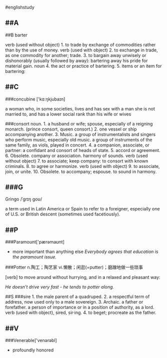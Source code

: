 #englishstudy

##A
------------
##B
barter

verb (used without object)
1.
to trade by exchange of commodities rather than by the use of money.
verb (used with object)
2.
to exchange in trade, as one commodity for another; trade.
3.
to bargain away unwisely or dishonorably (usually followed by away):
bartering away his pride for material gain.
noun
4.
the act or practice of bartering.
5.
items or an item for bartering:



##C
------------
###concubine ['kɑːŋkjubaɪn]

a woman who, in some ​societies, ​lives and has ​sex with a man she is not ​married to, and has a ​lower ​social ​rank than his wife or wives





###consort
noun.
1.
a husband or wife; spouse, especially of a reigning monarch.
(prince consort, queen consort.)
2.
one vessel or ship accompanying another.
3.
Music.
a group of instrumentalists and singers who perform music, especially old music.
a group of instruments of the same family, as viols, played in concert.
4.
a companion, associate, or partner:
a confidant and consort of heads of state.
5.
accord or agreement.
6.
Obsolete.
company or association.
harmony of sounds.
verb (used without object)
7.
to associate; keep company:
to consort with known criminals.
8.
to agree or harmonize.
verb (used with object)
9.
to associate, join, or unite.
10.
Obsolete.
to accompany; espouse.
to sound in harmony.




###G
------------

Gringo /ˈgrɪŋ goʊ/ 

a term used in Latin America or Spain to refer to a foreigner, especially one of U.S. or British descent (sometimes used facetiously).




##P
------------

###Paramount['pærəmaʊnt]
- more important than anything else
  _Everybody agrees that education is the paramount issue._


###Potter
n.陶工；陶艺家
vi.懒散；闲逛(=putter)；磨蹭地做一些琐事


[verb] to ​move around without ​hurrying, and in a ​relaxed and ​pleasant way:


_He doesn't ​drive very ​fast - he ​tends to potter along._



##S
###sire
1.
the male parent of a quadruped.
2.
a respectful term of address, now used only to a male sovereign.
3.
Archaic.
a father or forefather.
a person of importance or in a position of authority, as a lord.
verb (used with object), sired, sir·ing.
4.
to beget; procreate as the father.




##V
------------
###Venerable['venərəbl]	
- profoundly honored
